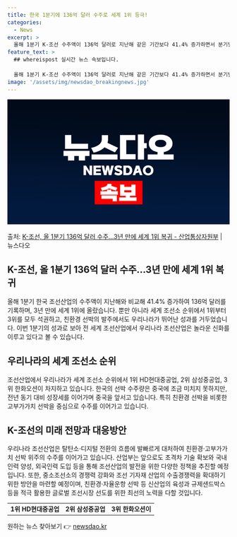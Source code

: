 ```yaml
---
title: 한국 1분기에 136억 달러 수주로 세계 1위 등극!
categories:
  - News
excerpt: >
  올해 1분기 K-조선 수주액이 136억 달러로 지난해 같은 기간보다 41.4% 증가하면서 분기별 실적 기준으…
feature_text: >
  ## whereispost 실시간 뉴스 속보입니다.

  올해 1분기 K-조선 수주액이 136억 달러로 지난해 같은 기간보다 41.4% 증가하면서 분기별 실적 기준으…
image: '/assets/img/newsdao_breakingnews.jpg'
---
```


![뉴스다오 속보](/assets/img/newsdao_breakingnews.jpg)

<p>출처: <a href="https://newsdao.kr/3493" rel="dofollow">K-조선, 올 1분기 136억 달러 수주…3년 만에 세계 1위 복귀 - 산업통상자원부</a> | 뉴스다오</p>

<h2>K-조선, 올 1분기 136억 달러 수주…3년 만에 세계 1위 복귀</h2>
<p data-ke-size="size16">올해 1분기 한국 조선산업의 수주액이 지난해와 비교해 41.4% 증가하여 136억 달러를 기록하며, 3년 만에 세계 1위에 올랐습니다. 뿐만 아니라 세계 조선소 순위에서 1위부터 3위를 모두 석권하고, 친환경 선박의 발주에서도 우리나라가 뛰어난 성과를 거두었습니다. 이번 1분기의 성과로 보아 전 세계 조선산업에서 우리나라 조선산업은 놀라운 신화를 이루고 있다고 볼 수 있습니다.</p>

<h2 data-ke-size="size26">우리나라의 세계 조선소 순위</h2>
<p data-ke-size="size16">조선산업에서 우리나라가 세계 조선소 순위에서 1위 HD현대중공업, 2위 삼성중공업, 3위 한화오션이 차지하고 있습니다. 한국의 선박 수주량은 중국에 조금 미치지 못하지만, 전년 동기 대비 성장세를 이어가며 중국을 앞서고 있습니다. 특히 친환경 선박을 비롯한 고부가가치 선박을 중심으로 수주를 이어가고 있습니다.</p>

<h2 data-ke-size="size26">K-조선의 미래 전망과 대응방안</h2>
<p data-ke-size="size16">우리나라 조선산업은 탈탄소·디지털 전환의 흐름에 발빠르게 대처하여 친환경·고부가가치 선박 위주의 수주를 이어가고 있습니다. 산업부는 앞으로도 초격차 기술 확보와 국내 인력 양성, 외국인력 도입 등을 통해 조선산업의 발전을 위한 다양한 정책을 추진할 예정입니다. 또한, 중소조선소의 경쟁력 강화와 조선 기자재 산업의 수출경쟁력을 확대하기 위한 방안을 마련할 예정이며, 친환경·자율운항 선박 등 신산업의 육성과 규제샌드박스 등을 적극 활용한 글로벌 조선시장 선도를 위한 최선의 노력을 다할 것입니다.</p>

<table>
  <tr>
    <td style="text-align: center; height: 17px;"><b>1위 HD현대중공업</b></td>
    <td style="text-align: center; height: 17px;"><b>2위 삼성중공업</b></td>
    <td style="text-align: center; height: 17px;"><b>3위 한화오션이</b></td>
  </tr>
</table> 

원하는 뉴스 찾아보기 👉 <a href="https://newsdao.kr" rel="dofollow">newsdao.kr</a>


